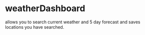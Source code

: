 # weatherDashboard
allows you to search current weather and 5 day forecast and saves locations you have searched.
